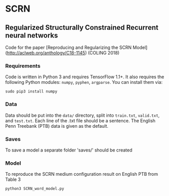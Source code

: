 # SCRN
## Regularized Structurally Constrained Recurrent neural networks

Code for the paper [Reproducing and Regularizing the SCRN Model]
(http://aclweb.org/anthology/C18-1145) (COLING 2018)

### Requirements
Code is written in Python 3 and requires TensorFlow 1.1+. It also requires the following Python modules: `numpy`, `pyphen`, `argparse`. You can install them via:
```
sudo pip3 install numpy 
```

### Data
Data should be put into the `data/` directory, split into `train.txt`, `valid.txt`, and `test.txt`. Each line of the .txt file should be a sentence. The English Penn Treebank (PTB) data is given as the default.

### Saves
To save a model a separate folder 'saves/' should be created

### Model
To reproduce the SCRN medium configuration result on English PTB from Table 3
```
python3 SCRN_word_model.py
```
